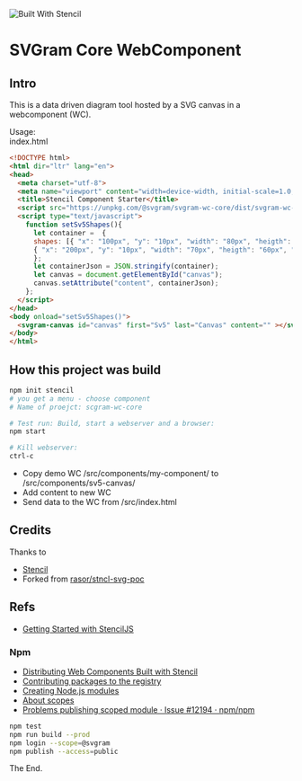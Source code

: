 ![Built With Stencil](https://img.shields.io/badge/-Built%20With%20Stencil-16161d.svg?logo=data%3Aimage%2Fsvg%2Bxml%3Bbase64%2CPD94bWwgdmVyc2lvbj0iMS4wIiBlbmNvZGluZz0idXRmLTgiPz4KPCEtLSBHZW5lcmF0b3I6IEFkb2JlIElsbHVzdHJhdG9yIDE5LjIuMSwgU1ZHIEV4cG9ydCBQbHVnLUluIC4gU1ZHIFZlcnNpb246IDYuMDAgQnVpbGQgMCkgIC0tPgo8c3ZnIHZlcnNpb249IjEuMSIgaWQ9IkxheWVyXzEiIHhtbG5zPSJodHRwOi8vd3d3LnczLm9yZy8yMDAwL3N2ZyIgeG1sbnM6eGxpbms9Imh0dHA6Ly93d3cudzMub3JnLzE5OTkveGxpbmsiIHg9IjBweCIgeT0iMHB4IgoJIHZpZXdCb3g9IjAgMCA1MTIgNTEyIiBzdHlsZT0iZW5hYmxlLWJhY2tncm91bmQ6bmV3IDAgMCA1MTIgNTEyOyIgeG1sOnNwYWNlPSJwcmVzZXJ2ZSI%2BCjxzdHlsZSB0eXBlPSJ0ZXh0L2NzcyI%2BCgkuc3Qwe2ZpbGw6I0ZGRkZGRjt9Cjwvc3R5bGU%2BCjxwYXRoIGNsYXNzPSJzdDAiIGQ9Ik00MjQuNywzNzMuOWMwLDM3LjYtNTUuMSw2OC42LTkyLjcsNjguNkgxODAuNGMtMzcuOSwwLTkyLjctMzAuNy05Mi43LTY4LjZ2LTMuNmgzMzYuOVYzNzMuOXoiLz4KPHBhdGggY2xhc3M9InN0MCIgZD0iTTQyNC43LDI5Mi4xSDE4MC40Yy0zNy42LDAtOTIuNy0zMS05Mi43LTY4LjZ2LTMuNkgzMzJjMzcuNiwwLDkyLjcsMzEsOTIuNyw2OC42VjI5Mi4xeiIvPgo8cGF0aCBjbGFzcz0ic3QwIiBkPSJNNDI0LjcsMTQxLjdIODcuN3YtMy42YzAtMzcuNiw1NC44LTY4LjYsOTIuNy02OC42SDMzMmMzNy45LDAsOTIuNywzMC43LDkyLjcsNjguNlYxNDEuN3oiLz4KPC9zdmc%2BCg%3D%3D&colorA=16161d&style=flat-square)

# SVGram Core WebComponent

## Intro

This is a data driven diagram tool hosted by a SVG canvas in a webcomponent (WC).

Usage:  
index.html  

```html
<!DOCTYPE html>
<html dir="ltr" lang="en">
<head>
  <meta charset="utf-8">
  <meta name="viewport" content="width=device-width, initial-scale=1.0, minimum-scale=1.0, maximum-scale=5.0">
  <title>Stencil Component Starter</title>
  <script src="https://unpkg.com/@svgram/svgram-wc-core/dist/svgram-wc-core.js"></script>
  <script type="text/javascript">
    function setSv5Shapes(){
      let container =  {
      shapes: [{ "x": "100px", "y": "10px", "width": "80px", "heigth": "70px", "stroke": "red", "fill": "green"},
      { "x": "200px", "y": "10px", "width": "70px", "heigth": "60px", "stroke": "blue", "fill": "brown"}]
      };
      let containerJson = JSON.stringify(container);
      let canvas = document.getElementById("canvas");
      canvas.setAttribute("content", containerJson);
    };
  </script>
</head>
<body onload="setSv5Shapes()">
  <svgram-canvas id="canvas" first="Sv5" last="Canvas" content="" ></svgram-canvas>
</body>
</html>
```

## How this project was build

```bash
npm init stencil
# you get a menu - choose component
# Name of proejct: scgram-wc-core

# Test run: Build, start a webserver and a browser:
npm start

# Kill webserver:
ctrl-c
```

* Copy demo WC /src/components/my-component/ to /src/components/sv5-canvas/
* Add content to new WC
* Send data to the WC from /src/index.html

## Credits

Thanks to  

* [Stencil](https://stenciljs.com/)
* Forked from [rasor/stncl-svg-poc](https://github.com/rasor/stncl-svg-poc)

## Refs

* [Getting Started with StencilJS](https://cloudinary.com/blog/getting_started_with_stenciljs)

### Npm

* [Distributing Web Components Built with Stencil](https://stenciljs.com/docs/distribution)
* [Contributing packages to the registry](https://docs.npmjs.com/packages-and-modules/contributing-packages-to-the-registry)
* [Creating Node.js modules](https://docs.npmjs.com/creating-node-js-modules)
* [About scopes](https://docs.npmjs.com/about-scopes)
* [Problems publishing scoped module · Issue #12194 · npm/npm](https://github.com/npm/npm/issues/12194#issuecomment-363055154)
```bash
npm test
npm run build --prod
npm login --scope=@svgram
npm publish --access=public
```

The End.